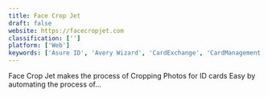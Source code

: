 ```yaml
---
title: Face Crop Jet
draft: false 
website: https://facecropjet.com
classification: ['']
platform: ['Web']
keywords: ['Asure ID', 'Avery Wizard', 'CardExchange', 'CardManagement', 'Cardpeek', 'Cardpresso', 'DYMO Label', 'DataWriter - Islog', 'IntelliCAP', 'LABEL MATRIX', 'Label Nation', 'NiceLabel', 'QZ Tray', 'Seagull BarTender', 'Tx Systems Contactless ID Reader', 'VisitUs Reception', 'gLabels']
---
```

Face Crop Jet makes the process of Cropping Photos for ID cards Easy by automating the process of...